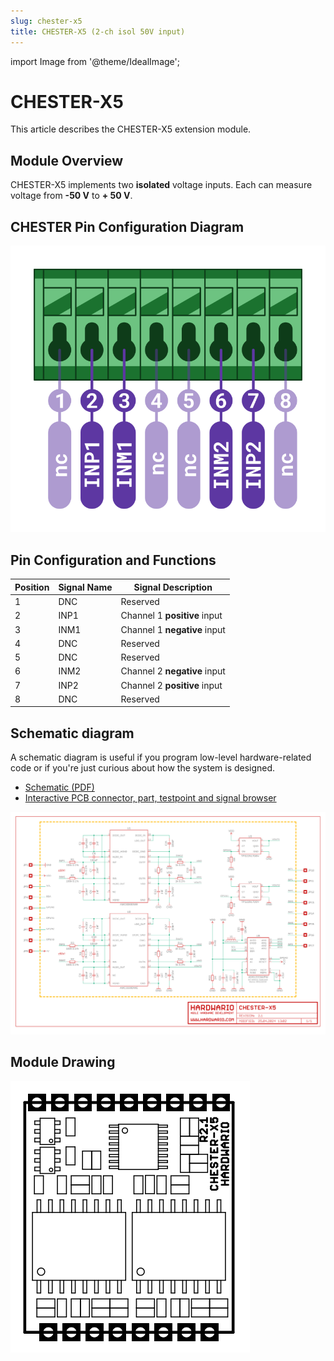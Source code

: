 ```yaml
---
slug: chester-x5
title: CHESTER-X5 (2-ch isol 50V input)
---
```

import Image from '@theme/IdealImage';

# CHESTER-X5

This article describes the CHESTER-X5 extension module.

## Module Overview

CHESTER-X5 implements two **isolated** voltage inputs. Each can measure voltage from **-50 V** to **+ 50 V**.

## CHESTER Pin Configuration Diagram

![](tb-chester-x5.png)

## Pin Configuration and Functions

| Position | Signal Name | Signal Description           |
| -------- | ----------- | ---------------------------- |
| 1        | DNC         | Reserved                     |
| 2        | INP1        | Channel 1 **positive** input |
| 3        | INM1        | Channel 1 **negative** input |
| 4        | DNC         | Reserved                     |
| 5        | DNC         | Reserved                     |
| 6        | INM2        | Channel 2 **negative** input |
| 7        | INP2        | Channel 2 **positive** input |
| 8        | DNC         | Reserved                     |

## Schematic diagram

A schematic diagram is useful if you program low-level hardware-related code or if you're just curious about how the system is designed.

- [Schematic (PDF)](schematics/hio-chester-x5-r2.1.pdf)
- [Interactive PCB connector, part, testpoint and signal browser](pathname:///download/ibom/hio-chester-x5-r2.1.html)

![](schematics/hio-chester-x5-r2.1-1.png)

## Module Drawing

![](pc-chester-x5.png)
